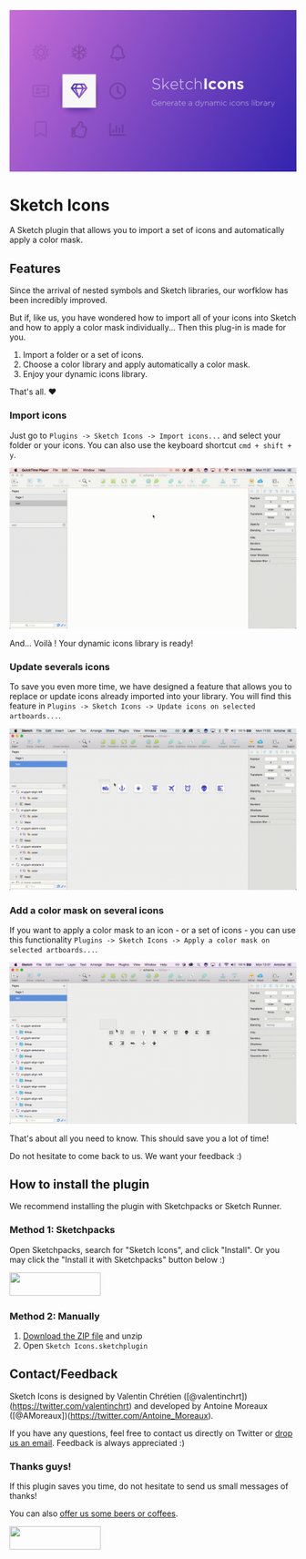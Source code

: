 ![alt text](https://raw.githubusercontent.com/AMoreaux/Sketch-Icons/master/images/sketch-icons-cover.jpg)

# Sketch Icons

A Sketch plugin that allows you to import a set of icons and automatically apply a color mask.

## Features

Since the arrival of nested symbols and Sketch libraries, our worfklow has been incredibly improved.

But if, like us, you have wondered how to import all of your icons into Sketch and how to apply a color mask individually... Then this plug-in is made for you.

1. Import a folder or a set of icons.
2. Choose a color library and apply automatically a color mask.
3. Enjoy your dynamic icons library.

That's all. ❤️

### Import icons

Just go to `Plugins -> Sketch Icons -> Import icons...` and select your folder or your icons. You can also use the keyboard shortcut `cmd + shift + y`.

![alt text](https://raw.githubusercontent.com/AMoreaux/Sketch-Icons/master/images/import-icons.gif)

And... Voilà ! Your dynamic icons library is ready!

### Update severals icons

To save you even more time, we have designed a feature that allows you to replace or update icons already imported into your library. You will find this feature in `Plugins -> Sketch Icons -> Update icons on selected artboards...`.

![alt text](https://raw.githubusercontent.com/AMoreaux/Sketch-Icons/master/images/update-icons.gif)

### Add a color mask on several icons

If you want to apply a color mask to an icon - or a set of icons - you can use this functionality `Plugins -> Sketch Icons -> Apply a color mask on selected artboards...`.

![alt text](https://raw.githubusercontent.com/AMoreaux/Sketch-Icons/master/images/add-mask-icons.gif)

That's about all you need to know. This should save you a lot of time!

Do not hesitate to come back to us. We want your feedback :)

## How to install the plugin

We recommend installing the plugin with Sketchpacks or Sketch Runner.

### Method 1: Sketchpacks

Open Sketchpacks, search for "Sketch Icons", and click "Install". Or you may click the "Install it with Sketchpacks" button below :)

<a href="https://sketchpacks.com/AMoreaux/Sketch-Icons/install">
  <img width="160" height="41" src="http://sketchpacks-com.s3.amazonaws.com/assets/badges/sketchpacks-badge-install.png" >
</a>

### Method 2: Manually

1. [Download the ZIP file](https://github.com/AMoreaux/Sketch-Icons/releases/latest) and unzip
2. Open `Sketch Icons.sketchplugin`

## Contact/Feedback

Sketch Icons is designed by Valentin Chrétien ([@valentinchrt])(https://twitter.com/valentinchrt) and developed by Antoine Moreaux ([@AMoreaux])(https://twitter.com/Antoine_Moreaux).

If you have any questions, feel free to contact us directly on Twitter or [drop us an email](mailto:moreaux.antoine@gmail.com). Feedback is always appreciated :)

### Thanks guys!

If this plugin saves you time, do not hesitate to send us small messages of thanks! 

You can also [offer us some beers or coffees](https://www.paypal.me/AntoineMoreaux).

<a href="https://www.paypal.me/AntoineMoreaux">
	<img width="160" height="41" src="https://raw.githubusercontent.com/DWilliames/PDF-export-sketch-plugin/master/images/paypal-badge.png">
</a>
